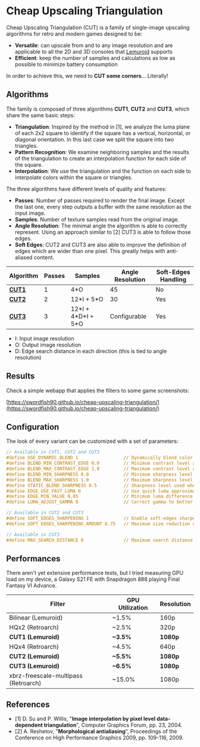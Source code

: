 # Cheap Upscaling Triangulation

Cheap Upscaling Triangulation (CUT) is a family of single-image upscaling algorithms for retro and modern games designed to be:

* **Versatile**: can upscale from and to any image resolution and are applicable to all the 2D and 3D consoles that [Lemuroid](https://github.com/Swordfish90/Lemuroid) supports
* **Efficient**: keep the number of samples and calculations as low as possible to minimize battery consumption

In order to achieve this, we need to **CUT some corners**... Literally!

## Algorithms

The family is composed of three algorithms **CUT1**, **CUT2** and **CUT3**, which share the same basic steps:
* **Triangulation**: Inspired by the method in [1], we analyze the luma plane of each 2x2 square to identify if the square has a vertical, horizontal, or diagonal orientation. In this last case we split the square into two triangles.
* **Pattern Recognition**: We examine neighboring samples and the results of the triangulation to create an interpolation function for each side of the square.
* **Interpolation**: We use the triangulation and the function on each side to interpolate colors within the square or triangles.

The three algorithms have different levels of quality and features:
* **Passes**: Number of passes required to render the final image. Except the last one, every step outputs a buffer with the same resolution as the input image.
* **Samples**: Number of texture samples read from the original image.
* **Angle Resolution**: The minimal angle the algorithm is able to correctly represent. Using an approach similar to [2] CUT3 is able to follow those edges.
* **Soft Edges**: CUT2 and CUT3 are also able to improve the definition of edges which are wider than one pixel. This greatly helps with anti-aliased content.

| Algorithm                    | Passes | Samples                | Angle Resolution | Soft-Edges Handling |
|------------------------------|--------|------------------------|------------------|---------------------|
| **[CUT1](src/shaders/cut1)** | 1      | 4\*O                   | 45               | No                  |
| **[CUT2](src/shaders/cut2)** | 2      | 12\*I + 5\*O           | 30               | Yes                 |
| **[CUT3](src/shaders/cut3)** | 3      | 12\*I + 4\*D\*I + 5\*O | Configurable     | Yes                 |

* I: Input image resolution
* O: Output image resolution
* D: Edge search distance in each direction (this is tied to angle resolution)

## Results

Check a simple webapp that applies the filters to some game screenshots:

[https://swordfish90.github.io/cheap-upscaling-triangulation/](https://swordfish90.github.io/cheap-upscaling-triangulation/)

## Configuration

The look of every variant can be customized with a set of parameters:

```glsl
// Available in CUT1, CUT2 and CUT3
#define USE_DYNAMIC_BLEND 1                 // Dynamically blend color with respect to contrast
#define BLEND_MIN_CONTRAST_EDGE 0.0         // Minimum contrast level at which sharpness starts increasing [0, 1]
#define BLEND_MAX_CONTRAST_EDGE 1.0         // Maximum contrast level at which sharpness stops increasing [0, 1]
#define BLEND_MIN_SHARPNESS 0.0             // Minimum sharpness level [0, 1]
#define BLEND_MAX_SHARPNESS 1.0             // Maximum sharpness level [0, 1]
#define STATIC_BLEND_SHARPNESS 0.5          // Sharpness level used when dynamic blending is disabled [0, 1]
#define EDGE_USE_FAST_LUMA 0                // Use quick luma approximation in edge detection
#define EDGE_MIN_VALUE 0.05                 // Minimum luma difference used in edge detection [0, 1]
#define LUMA_ADJUST_GAMMA 0                 // Correct gamma to better approximate luma human perception

// Available in CUT2 and CUT3
#define SOFT_EDGES_SHARPENING 1             // Enable soft-edges sharpening
#define SOFT_EDGES_SHARPENING_AMOUNT 0.75   // Maximum size reduction of soft-edges pixels (antialiased pixels) [0, 1]

// Available in CUT3
#define MAX_SEARCH_DISTANCE 8               // Maximum search distance in each direction (N,E,S,W) to find a continuous edge [1, ∞[ 
```

## Performances

There aren't yet extensive performance tests, but I tried measuring GPU load on my device, a Galaxy S21 FE with Snapdragon 888 playing Final Fantasy VI Advance.

| Filter                               | GPU Utilization | Resolution |
|--------------------------------------|-----------------|------------|
| Bilinear (Lemuroid)                  | ~1.5%           | 160p       |
| HQx2 (Retroarch)                     | ~2.5%           | 320p       |
| **CUT1 (Lemuroid)**                  | **~3.5%**       | **1080p**  |
| HQx4 (Retroarch)                     | ~4.5%           | 640p       |
| **CUT2 (Lemuroid)**                  | **~5.5%**       | **1080p**  |
| **CUT3 (Lemuroid)**                  | **~6.5%**       | **1080p**  |
| xbrz-freescale-multipass (Retroarch) | ~15.0%          | 1080p      |

## References

* [1] D. Su and P. Willis, "**Image interpolation by pixel level data-dependent triangulation**", Computer Graphics Forum, pp. 23, 2004.
* [2] A. Reshetov, "**Morphological antialiasing**", Proceedings of the Conference on High Performance Graphics 2009, pp. 109-116, 2009.
